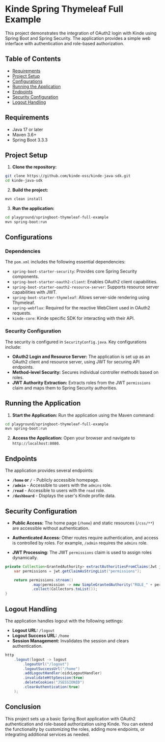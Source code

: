 # Kinde Spring Thymeleaf Full Example

This project demonstrates the integration of OAuth2 login with Kinde using Spring Boot and Spring Security. The application provides a simple web interface with authentication and role-based authorization.

## Table of Contents

- [Requirements](#requirements)
- [Project Setup](#project-setup)
- [Configurations](#configurations)
- [Running the Application](#running-the-application)
- [Endpoints](#endpoints)
- [Security Configuration](#security-configuration)
- [Logout Handling](#logout-handling)

## Requirements

- Java 17 or later
- Maven 3.6+
- Spring Boot 3.3.3

## Project Setup

1. **Clone the repository:**

```bash
git clone https://github.com/kinde-oss/kinde-java-sdk.git
cd kinde-java-sdk
```

2. **Build the project:**

```bash
mvn clean install
```

3. **Run the application:**

```bash
cd playground/springboot-thymeleaf-full-example
mvn spring-boot:run
```

## Configurations

### Dependencies

The `pom.xml` includes the following essential dependencies:

- `spring-boot-starter-security`: Provides core Spring Security components.
- `spring-boot-starter-oauth2-client`: Enables OAuth2 client capabilities.
- `spring-boot-starter-oauth2-resource-server`: Supports resource server capabilities with JWT.
- `spring-boot-starter-thymeleaf`: Allows server-side rendering using Thymeleaf.
- `spring-webflux`: Required for the reactive WebClient used in OAuth2 requests.
- `kinde-core`: Kinde specific SDK for interacting with their API.

### Security Configuration

The security is configured in `SecurityConfig.java`. Key configurations include:

- **OAuth2 Login and Resource Server:** The application is set up as an OAuth2 client and resource server, using JWT for securing API endpoints.
- **Method-level Security:** Secures individual controller methods based on roles.
- **JWT Authority Extraction:** Extracts roles from the JWT `permissions` claim and maps them to Spring Security authorities.

## Running the Application

1. **Start the Application:**
   Run the application using the Maven command:

```bash
cd playground/springboot-thymeleaf-full-example
mvn spring-boot:run
```

2. **Access the Application:**
   Open your browser and navigate to `http://localhost:8080`.

## Endpoints

The application provides several endpoints:

- **`/home` or `/`** - Publicly accessible homepage.
- **`/admin`** - Accessible to users with the `admins` role.
- **`/read`** - Accessible to users with the `read` role.
- **`/dashboard`** - Displays the user's Kinde profile data.

## Security Configuration

- **Public Access:**
  The home page (`/home`) and static resources (`/css/**`) are accessible without authentication.

- **Authenticated Access:**
  Other routes require authentication, and access is controlled by roles. For example, `/admin` requires the `admins` role.

- **JWT Processing:**
  The JWT `permissions` claim is used to assign roles dynamically.

```java
private Collection<GrantedAuthority> extractAuthoritiesFromClaims(Jwt jwt) {
    var permissions = jwt.getClaimAsStringList("permissions");

    return permissions.stream()
            .map(permission -> new SimpleGrantedAuthority("ROLE_" + permission))
            .collect(Collectors.toList());
}
```

## Logout Handling

The application handles logout with the following settings:

- **Logout URL:** `/logout`
- **Logout Success URL:** `/home`
- **Session Management:** Invalidates the session and clears authentication.

```java
http
    .logout(logout -> logout
        .logoutUrl("/logout")
        .logoutSuccessUrl("/home")
        .addLogoutHandler(oidcLogoutHandler)
        .invalidateHttpSession(true)
        .deleteCookies("JSESSIONID")
        .clearAuthentication(true)
    );
```

## Conclusion

This project sets up a basic Spring Boot application with OAuth2 authentication and role-based authorization using Kinde. You can extend the functionality by customizing the roles, adding more endpoints, or integrating additional services as needed.